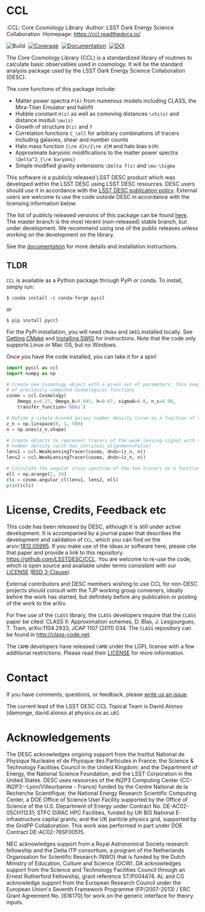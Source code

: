 <!---
STYLE CONVENTION USED
    bold italic:
        ***file***"
    code:
       `program` or `library``
       `commands` or `paths`
       `variable`
    bold code:
        **`function`**
        **`type`** or **`structure`**
-->
# CCL
:CCL: Core Cosmology Library
:Author: LSST Dark Energy Science Collaboration
:Homepage: https://ccl.readthedocs.io/

![Build](https://github.com/LSSTDESC/CCL/workflows/continuous-integration/badge.svg?branch=master)&nbsp;
[![Coverage](https://coveralls.io/repos/github/LSSTDESC/CCL/badge.svg?branch=master)](https://coveralls.io/github/LSSTDESC/CCL?branch=master)&nbsp;
[![Documentation](https://readthedocs.org/projects/ccl/badge/?version=latest)](https://ccl.readthedocs.io/en/latest/)&nbsp;
[![DOI](https://img.shields.io/badge/DOI-10.3847%2F1538--4365%2Fab1658-B31B1B.svg)](https://iopscience.iop.org/article/10.3847/1538-4365/ab1658)

The Core Cosmology Library (CCL) is a standardized library of routines to calculate
basic observables used in cosmology. It will be the standard analysis package used by the
LSST Dark Energy Science Collaboration (DESC).

The core functions of this package include:

  - Matter power spectra `P(k)` from numerous models including CLASS, the Mira-Titan Emulator and halofit
  - Hubble constant `H(z)` as well as comoving distances `\chi(z)` and distance moduli `\mu(z)`
  - Growth of structure `D(z)` and `f`
  - Correlation functions `C_\ell` for arbitrary combinations of tracers including galaxies, shear and number counts
  - Halo mass function `{\rm d}n/{\rm d}M` and halo bias `b(M)`
  - Approximate baryonic modifications to the matter power spectra `\Delta^2_{\rm baryons}`
  - Simple modified gravity extensions `\Delta f(z)` and `\mu-\Sigma`

This software is a publicly released LSST DESC product which was developed within the LSST
DESC using LSST DESC resources. DESC users should use it in accordance with the
[LSST DESC publication policy](http://lsstdesc.org/Collaborators). External users are
welcome to use the code outside DESC in accordance with the licensing information below.

The list of publicly released versions of this package can be found
[here](https://github.com/LSSTDESC/CCL/releases). The master branch is the most
recent (non-released) stable branch, but under development. We recommend using one
of the public releases unless working on the development on the library.

See the [documentation](https://ccl.readthedocs.io/en/latest/) for more details
and installation instructions.

## TLDR

`CCL` is available as a Python package through PyPi or conda. To install, simply run:

```
$ conda install -c conda-forge pyccl
```

or

```
$ pip install pyccl
```

For the PyPi installation, you will need ``CMake`` and ``SWIG`` installed locally.
See [Getting CMake](https://ccl.readthedocs.io/en/latest/source/installation.html#getting-cmake)
and [Installing SWIG](https://pypi.org/project/swig/) for instructions.
Note that the code only supports Linux or Mac OS, but no Windows.

Once you have the code installed, you can take it for a spin!

```python
import pyccl as ccl
import numpy as np

# Create new Cosmology object with a given set of parameters. This keeps track
# of previously-computed cosmological functions
cosmo = ccl.Cosmology(
    Omega_c=0.27, Omega_b=0.045, h=0.67, sigma8=0.8, n_s=0.96,
    transfer_function='bbks')

# Define a simple binned galaxy number density curve as a function of redshift
z_n = np.linspace(0, 1, 500)
n = np.ones(z_n.shape)

# Create objects to represent tracers of the weak lensing signal with this
# number density (with has_intrinsic_alignment=False)
lens1 = ccl.WeakLensingTracer(cosmo, dndz=(z_n, n))
lens2 = ccl.WeakLensingTracer(cosmo, dndz=(z_n, n))

# Calculate the angular cross-spectrum of the two tracers as a function of ell
ell = np.arange(2, 10)
cls = cosmo.angular_cl(lens1, lens2, ell)
print(cls)
```

# License, Credits, Feedback etc

This code has been released by DESC, although it is still under active development.
It is accompanied by a journal paper that describes the development and validation of
`CCL`, which you can find on the  arxiv:[1812.05995](https://arxiv.org/abs/1812.05995).
If you make use of the ideas or software here, please cite that paper and provide a
link to this repository: https://github.com/LSSTDESC/CCL. You are welcome to re-use
the code, which is open source and available under terms consistent with our
[LICENSE](https://github.com/LSSTDESC/CCL/blob/master/LICENSE)
([BSD 3-Clause](https://opensource.org/licenses/BSD-3-Clause)).

External contributors and DESC members wishing to use CCL for non-DESC projects
should consult with the TJP working group conveners, ideally before the work has
started, but definitely before any publication or posting of the work to the arXiv.

For free use of the `CLASS` library, the `CLASS` developers require that the `CLASS`
paper be cited: CLASS II: Approximation schemes, D. Blas, J. Lesgourgues, T. Tram, arXiv:1104.2933, JCAP 1107 (2011) 034.
The `CLASS` repository can be found in http://class-code.net.

The `CAMB` developers have released `CAMB` under the LGPL license with a few
additional restrictions. Please read their [LICENSE](https://github.com/cmbant/CAMB/blob/master/LICENCE.txt)
for more information.

# Contact

If you have comments, questions, or feedback, please
[write us an issue](https://github.com/LSSTDESC/CCL/issues).

The current lead of the LSST DESC CCL Topical Team is David Alonso (damonge, david.alonso at physics.ox.ac.uk).


# Acknowledgements

The DESC acknowledges ongoing support from the Institut National de Physique Nucleaire et de Physique des Particules in France; the Science \& Technology Facilities Council in the United Kingdom; and the Department of Energy, the National Science Foundation, and the LSST Corporation in the United States.  DESC uses resources of the IN2P3 Computing Center (CC-IN2P3--Lyon/Villeurbanne - France) funded by the Centre National de la Recherche Scientifique; the National Energy Research Scientific Computing Center, a DOE Office of Science User Facility supported by the Office of Science of the U.S. Department of Energy under Contract No. DE-AC02-05CH11231; STFC DiRAC HPC Facilities, funded by UK BIS National E-infrastructure capital grants; and the UK particle physics grid, supported by the GridPP Collaboration.  This work was performed in part under DOE Contract DE-AC02-76SF00515.

NEC acknowledges support from a Royal Astronomical Society research fellowship and the Delta ITP consortium, a program of the Netherlands Organisation for Scientific Research (NWO) that is funded by the Dutch Ministry of Education, Culture and Science (OCW). DA acknowledges support from the Science and Technology Facilities Council through an Ernest Rutherford Fellowship, grant reference ST/P004474. AL and CG acknowledge support from the European Research Council under the European Union's Seventh Framework Programme (FP/2007-2013) / ERC Grant Agreement No. [616170] for work on the generic interface for theory inputs.
